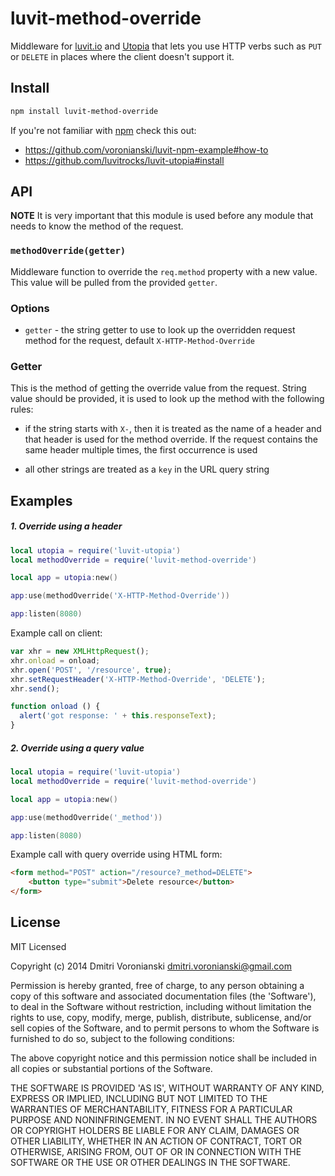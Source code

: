 # luvit-method-override

Middleware for [luvit.io](http://luvit.io) and [Utopia](https://github.com/luvitrocks/luvit-utopia) that lets you use HTTP verbs such as ``PUT`` or ``DELETE`` in places where the client doesn't support it.

## Install

```bash
npm install luvit-method-override
```

If you're not familiar with [npm](https://www.npmjs.org/) check this out:
- https://github.com/voronianski/luvit-npm-example#how-to
- https://github.com/luvitrocks/luvit-utopia#install

## API

**NOTE** It is very important that this module is used before any module that needs to know the method of the request.

### ``methodOverride(getter)``

Middleware function to override the ``req.method`` property with a new value. This value will be pulled from the provided ``getter``.

### Options

- ``getter`` - the string getter to use to look up the overridden request method for the request, default ``X-HTTP-Method-Override``

### Getter

This is the method of getting the override value from the request. String value should be provided, it is used to look up the method with the following rules:

- if the string starts with ``X-``, then it is treated as the name of a header and that header is used for the method override. If the request contains the same header multiple times, the first occurrence is used

- all other strings are treated as a ``key`` in the URL query string

## Examples

##### 1. Override using a header

```lua
local utopia = require('luvit-utopia')
local methodOverride = require('luvit-method-override')

local app = utopia:new()

app:use(methodOverride('X-HTTP-Method-Override'))

app:listen(8080)
```

Example call on client:

```javascript
var xhr = new XMLHttpRequest();
xhr.onload = onload;
xhr.open('POST', '/resource', true);
xhr.setRequestHeader('X-HTTP-Method-Override', 'DELETE');
xhr.send();

function onload () {
  alert('got response: ' + this.responseText);
}
```

##### 2. Override using a query value

```lua
local utopia = require('luvit-utopia')
local methodOverride = require('luvit-method-override')

local app = utopia:new()

app:use(methodOverride('_method'))

app:listen(8080)
```

Example call with query override using HTML form:

```html
<form method="POST" action="/resource?_method=DELETE">
	<button type="submit">Delete resource</button>
</form>
```

## License

MIT Licensed

Copyright (c) 2014 Dmitri Voronianski [dmitri.voronianski@gmail.com](mailto:dmitri.voronianski@gmail.com)

Permission is hereby granted, free of charge, to any person obtaining
a copy of this software and associated documentation files (the
'Software'), to deal in the Software without restriction, including
without limitation the rights to use, copy, modify, merge, publish,
distribute, sublicense, and/or sell copies of the Software, and to
permit persons to whom the Software is furnished to do so, subject to
the following conditions:

The above copyright notice and this permission notice shall be
included in all copies or substantial portions of the Software.

THE SOFTWARE IS PROVIDED 'AS IS', WITHOUT WARRANTY OF ANY KIND,
EXPRESS OR IMPLIED, INCLUDING BUT NOT LIMITED TO THE WARRANTIES OF
MERCHANTABILITY, FITNESS FOR A PARTICULAR PURPOSE AND NONINFRINGEMENT.
IN NO EVENT SHALL THE AUTHORS OR COPYRIGHT HOLDERS BE LIABLE FOR ANY
CLAIM, DAMAGES OR OTHER LIABILITY, WHETHER IN AN ACTION OF CONTRACT,
TORT OR OTHERWISE, ARISING FROM, OUT OF OR IN CONNECTION WITH THE
SOFTWARE OR THE USE OR OTHER DEALINGS IN THE SOFTWARE.
